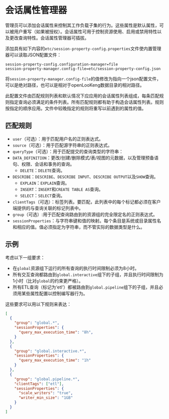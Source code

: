
# 会话属性管理器

管理员可以添加会话属性来控制其工作负载子集的行为。这些属性是默认属性，可以被用户重写（如果被授权）。会话属性可用于控制资源使用、启用或禁用特性以及更改查询特性。会话属性管理器可插拔。

添加具有如下内容的`etc/session-property-config.properties`文件使内置管理器可以读取JSON配置文件：

``` properties
session-property-config.configuration-manager=file
session-property-manager.config-file=etc/session-property-config.json
```

将`session-property-manager.config-file`的值修改为指向一个json配置文件，可以是绝对路径，也可以是相对于openLooKeng数据目录的相对路径。

此配置文件由匹配规则列表和默认情况下应应用的会话属性列表组成，每条匹配规则指定查询必须满足的条件列表。所有匹配规则都有助于构造会话属性列表。规则按指定的顺序应用。文件中较晚指定的规则将重写以前遇到的属性的值。

## 匹配规则

- `user`（可选）：用于匹配用户名的正则表达式。
- `source`（可选）：用于匹配源字符串的正则表达式。
- `queryType`（可选）：用于匹配提交的查询类型的字符串：
- `DATA_DEFINITION`：更改/创建/删除模式/表/视图的元数据，以及管理预备语句、权限、会话和事务的查询。
  - `DELETE`：`DELETE`查询。
- `DESCRIBE`：`DESCRIBE`、`DESCRIBE INPUT`、`DESCRIBE OUTPUT`以及`SHOW`查询。
  - `EXPLAIN`：`EXPLAIN`查询。
  - `INSERT`：`INSERT`和`CREATE TABLE AS`查询。
  - `SELECT`：`SELECT`查询。
- `clientTags`（可选）：标签列表。要匹配，此列表中的每个标记都必须在客户端提供的与查询关联的标记列表中。
- `group`（可选）:用于匹配查询路由到的资源组的完全限定名的正则表达式。
- `sessionProperties`：与字符串键和值的映射。每个条目是系统或目录属性名和相应的值。值必须指定为字符串，而不管实际的数据类型是什么。

## 示例

考虑以下一组要求：

- 在`global`资源组下运行的所有查询的执行时间限制必须为8小时。
- 所有交互查询都路由到`global.interactive`组下的子组，并且执行时间限制为1小时（比对`global`的约束更严格）。
- 所有ETL查询（标记为‘etl’）都被路由到`global.pipeline`组下的子组，并且必须用某些属性配置以控制编写器行为。

这些要求可以用以下规则来表达：

``` json
[
  {
    "group": "global.*",
    "sessionProperties": {
      "query_max_execution_time": "8h",
    }
  },
  {
    "group": "global.interactive.*",
    "sessionProperties": {
      "query_max_execution_time": "1h"
    }
  },
  {
    "group": "global.pipeline.*",
    "clientTags": ["etl"],
    "sessionProperties": {
      "scale_writers": "true",
      "writer_min_size": "1GB"
    }
  }
]
```